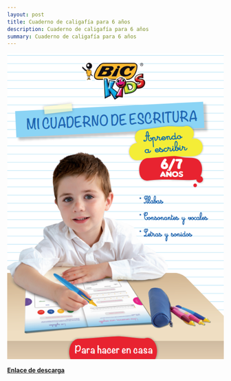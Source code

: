 ```yaml
---
layout: post
title: Cuaderno de caligafía para 6 años
description: Cuaderno de caligafía para 6 años
summary: Cuaderno de caligafía para 6 años
---
```


![imagen](/images/a0309c1f-b144-436d-a0e3-0135b761a251.png)

[**Enlace de descarga**](https://drive.google.com/file/d/1S9GIcys15cgwBGwacVPsbX7WHbi3uhBj/view?usp=sharing)
